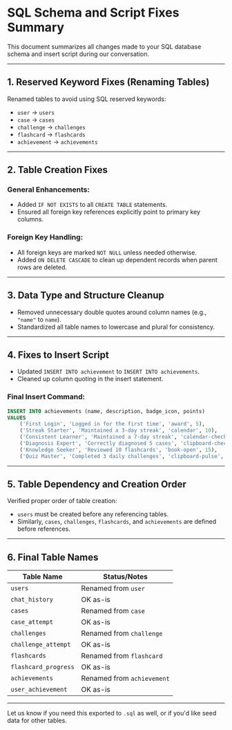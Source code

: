 
# SQL Schema and Script Fixes Summary

This document summarizes all changes made to your SQL database schema and insert script during our conversation.

---

## 1. Reserved Keyword Fixes (Renaming Tables)

Renamed tables to avoid using SQL reserved keywords:

- `user` → `users`
- `case` → `cases`
- `challenge` → `challenges`
- `flashcard` → `flashcards`
- `achievement` → `achievements`

---

## 2. Table Creation Fixes

### General Enhancements:
- Added `IF NOT EXISTS` to all `CREATE TABLE` statements.
- Ensured all foreign key references explicitly point to primary key columns.

### Foreign Key Handling:
- All foreign keys are marked `NOT NULL` unless needed otherwise.
- Added `ON DELETE CASCADE` to clean up dependent records when parent rows are deleted.

---

## 3. Data Type and Structure Cleanup

- Removed unnecessary double quotes around column names (e.g., `"name"` to `name`).
- Standardized all table names to lowercase and plural for consistency.

---

## 4. Fixes to Insert Script

- Updated `INSERT INTO achievement` to `INSERT INTO achievements`.
- Cleaned up column quoting in the insert statement.

### Final Insert Command:
```sql
INSERT INTO achievements (name, description, badge_icon, points)
VALUES
    ('First Login', 'Logged in for the first time', 'award', 5),
    ('Streak Starter', 'Maintained a 3-day streak', 'calendar', 10),
    ('Consistent Learner', 'Maintained a 7-day streak', 'calendar-check', 25),
    ('Diagnosis Expert', 'Correctly diagnosed 5 cases', 'clipboard-check', 25),
    ('Knowledge Seeker', 'Reviewed 10 flashcards', 'book-open', 15),
    ('Quiz Master', 'Completed 3 daily challenges', 'clipboard-pulse', 20);
```

---

## 5. Table Dependency and Creation Order

Verified proper order of table creation:
- `users` must be created before any referencing tables.
- Similarly, `cases`, `challenges`, `flashcards`, and `achievements` are defined before references.

---

## 6. Final Table Names

| Table Name            | Status/Notes                |
|----------------------|-----------------------------|
| `users`              | Renamed from `user`         |
| `chat_history`       | OK as-is                    |
| `cases`              | Renamed from `case`         |
| `case_attempt`       | OK as-is                    |
| `challenges`         | Renamed from `challenge`    |
| `challenge_attempt`  | OK as-is                    |
| `flashcards`         | Renamed from `flashcard`    |
| `flashcard_progress` | OK as-is                    |
| `achievements`       | Renamed from `achievement`  |
| `user_achievement`   | OK as-is                    |

---

Let us know if you need this exported to `.sql` as well, or if you'd like seed data for other tables.
